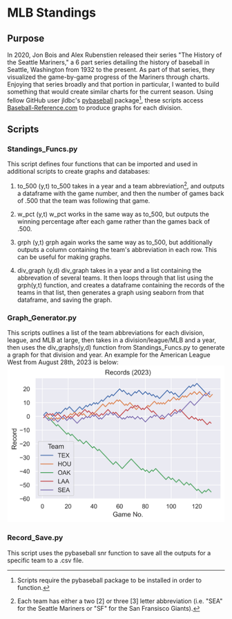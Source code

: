 # MLB Standings
 
## Purpose
In 2020, Jon Bois and Alex Rubenstien released their series "The History of the Seattle Mariners," a 6 part series detailing the history of baseball in Seattle, Washington from 1932 to the present. As part of that series, they visualized the game-by-game progress of the Mariners through charts. Enjoying that series broadly and that portion in particular, I wanted to build something that would create similar charts for the current season. Using fellow GitHub user jldbc's [pybaseball](https://github.com/jldbc/pybaseball "pybaseball") package[^1], these scripts access [Baseball-Reference.com](Baseball-Reference.com) to produce graphs for each division.

## Scripts
### Standings_Funcs.py
This script defines four functions that can be imported and used in additional scripts to create graphs and databases:
1. to_500 (y,t)
to_500 takes in a year and a team abbreviation[^2], and outputs a dataframe with the game number, and then the number of games back of .500 that the team was following that game.

2. w_pct (y,t)
w_pct works in the same way as to_500, but outputs the winning percentage after each game rather than the games back of .500.

3. grph (y,t)
grph again works the same way as to_500, but additionally outputs a column containing the team's abbreviation in each row. This can be useful for making graphs.

4. div_graph (y,d)
div_graph takes in a year and a list containing the abbrevation of several teams. It then loops through that list using the grph(y,t) function, and creates a dataframe containing the records of the teams in that list, then generates a graph using seaborn from that dataframe, and saving the graph.

### Graph_Generator.py
This scripts outlines a list of the team abbreviations for each division, league, and MLB at large, then takes in a division/league/MLB and a year, then uses the div_graphs(y,d) function from Standings_Funcs.py to generate a graph for that division and year. An example for the American League West from August 28th, 2023 is below:
![alt text](https://github.com/rktardis/MLB_Standings/blob/main/Ex_AL_West_Standings_08_28_23.png)

### Record_Save.py
This script uses the pybaseball snr function to save all the outputs for a specific team to a .csv file.

[^1]: Scripts require the pybaseball package to be installed in order to function.

[^2]: Each team has either a two [2] or three [3] letter abbreviation (i.e. "SEA" for the Seattle Mariners or "SF" for the San Fransisco Giants).